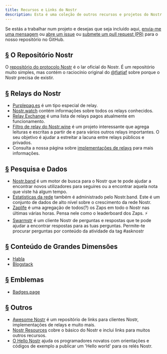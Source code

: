 ```yaml
---
title: Recursos e Links do Nostr
description: Esta é uma coleção de outros recursos e projetos do Nostr que encontramos.
---
```


Se estás a trabalhar num projeto e desejas que seja incluído aqui, [envia-me uma mensagem](https://snort.social/p/npub1zuuajd7u3sx8xu92yav9jwxpr839cs0kc3q6t56vd5u9q033xmhsk6c2uc) ou [abre um issue](https://github.com/erskingardner/nostr-how/issues) ou [submete um pull request (PR)](https://github.com/erskingardner/nostr-how/pulls) para o nosso repositório no GitHub.

## [§](#repositorio-nostr) O Repositório Nostr

O [repositório do protocolo Nostr](https://github.com/nostr-protocol/nostr) é o lar oficial do Nostr. É um repositório muito simples, mas contém o raciocínio original do [@fiatjaf](https://github.com/fiatjaf) sobre porque o Nostr precisa de existir.

## [§](#relays-nostr) Relays do Nostr

-   [Purplepag.es](https://purplepag.es/what) é um tipo especial de relay.
-   [Nostr.watch](https://nostr.watch/relays/find) contém informações sobre todos os relays conhecidos.
-   [Relay Exchange](https://relay.exchange/) é uma lista de relays pagos atualmente em funcionamento.
-   [Filtro de relay do Nostr.wine](https://nostr-wine.github.io/filter-relay/) é um projeto interessante que agrega leituras e escritas a partir de e para vários outros relays importantes. O seu objetivo é ajudar a estreitar a lacuna entre relays públicos e privados.
-   Consulta a nossa página sobre [implementações de relays](/pt/relay-implementations) para mais informações.

## [§](#pesquisa-dados) Pesquisa e Dados

-   [Nostr.band](https://nostr.band) é um motor de busca para o Nostr que te pode ajudar a encontrar novos utilizadores para seguires ou a encontrar aquela nota que viste há algum tempo.
-   [Estatisticas da rede](https://stats.nostr.band) também é administrado pelo Nostr.band. Este é um conjunto de dados de alto nível sobre o crescimento da rede Nostr.
-   [Zaplife](https://zaplife.lol) é uma agregação de todos(?) os Zaps em todo o Nostr nas últimas várias horas. Pensa nele como o leaderboard dos Zaps. ⚡
-   [Swarmstr](https://swarmstr.com) é um cliente Nostr de perguntas e respostas que te pode ajudar a encontrar respostas para as tuas perguntas. Permite-te procurar perguntas por conteúdo da atividade da tag #asknostr

## [§](#conteudo-grande) Conteúdo de Grandes Dimensões

-   [Habla](https://habla.news)
-   [Blogstack](https://blogstack.io/)

## [§](#emblemas) Emblemas

-   [Badges.page](https://badges.page/)

## [§](#outros) Outros

-   [Awesome Nostr](https://www.nostr.net) é um repositório de links para clientes Nostr, implementações de relays e muito mais.
-   [Nostr Resources](https://nostr-resources.com) cobre o básico do Nostr e inclui links para muitos outros recursos.
-   [O Hello Nostr](https://hellonostr.dev/) ajuda os programadores novatos com orientações e códigos de exemplo a publicar um 'Hello world' para os relés Nostr.
